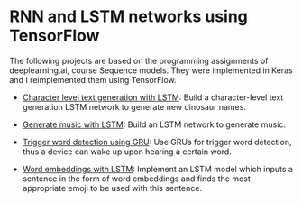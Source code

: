 # RNN and LSTM networks using TensorFlow


The following projects are based on the programming assignments of deeplearning.ai, course Sequence models. They were implemented in Keras and I reimplemented them using TensorFlow.

* [Character level text generation with LSTM](https://github.com/vasilismg/RNN_LSTM_TensorFlow/tree/master/Character_level_text_generation_LSTM): Build a character-level text generation LSTM network to generate new dinosaur names.

* [Generate music with LSTM](https://github.com/vasilismg/RNN_LSTM_TensorFlow/tree/master/Generate_music_LSTM): Build an LSTM network to generate music.

* [Trigger word detection using GRU](https://github.com/vasilismg/RNN_LSTM_TensorFlow/tree/master/Trigger_word_detection_GRU): Use GRUs for trigger word detection, thus a device can wake up upon hearing a certain word.

* [Word embeddings with LSTM](https://github.com/vasilismg/RNN_LSTM_TensorFlow/tree/master/Word_embeddings_LSTM): Implement an LSTM model which inputs a sentence in the form of word embeddings and finds the most appropriate emoji to be used with this sentence.